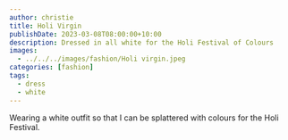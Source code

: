 ```yaml
---
author: christie
title: Holi Virgin
publishDate: 2023-03-08T08:00:00+10:00
description: Dressed in all white for the Holi Festival of Colours
images:
  - ../../../images/fashion/Holi virgin.jpeg
categories: [fashion]
tags:
  - dress
  - white
---
```

Wearing a white outfit so that I can be splattered with colours for the Holi Festival.
